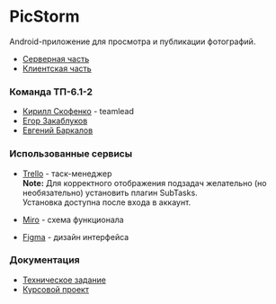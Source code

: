 # PicStorm
Android-приложение для просмотра и публикации фотографий.

* [Серверная часть](https://github.com/Puroktor/PicStorm-Backend)
* [Клиентская часть](https://github.com/Yokunnn/PicStorm-Frontend)

### Команда ТП-6.1-2
* [Кирилл Скофенко](https://vk.com/goosepusher) - teamlead
* [Егор Закаблуков](https://vk.com/crinzhulka)
* [Евгений Баркалов](https://vk.com/eubarkalov)

### Использованные сервисы
* [Trello](https://trello.com/b/wCmoJOe9/picstorm-board) - таск-менеджер <br/>
**Note:** Для корректного отображения подзадач желательно (но необязательно) установить плагин SubTasks.<br/>Установка доступна после входа в аккаунт.

* [Miro](https://miro.com/app/board/uXjVMe7SI7o=/) - схема функционала
* [Figma](https://www.figma.com/file/gzrFreOIXap1I7hpizGJG6/PicStorm) - дизайн интерфейса

### Документация
* [Техническое задание](https://github.com/Puroktor/PicStorm/tree/main/docs/Technical_Specification.pdf)
* [Курсовой проект](https://github.com/Puroktor/PicStorm/tree/main/docs/Course_Project.pdf)
